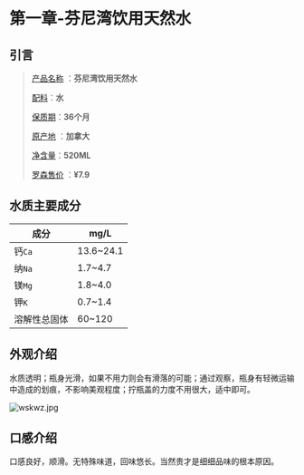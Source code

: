 # 第一章-芬尼湾饮用天然水

## 引言

> [产品名称](https://mall.jd.com/index-118310.html) ：**芬尼湾饮用天然水**
>
> [配料]()：**水**
>
> [保质期]()：**36个月**
>
> [原产地](https://baike.baidu.com/item/%E5%8A%A0%E6%8B%BF%E5%A4%A7/145973) ：**加拿大**
>
> [净含量]()：**520ML**
>
> [罗森售价](https://chinalawson.com.cn/) ：**¥7.9**

## 水质主要成分

| 成分 | mg/L |
| ---- | ---- |
| 钙`Ca` | 13.6~24.1 |
| 纳`Na` | 1.7~4.7 |
| 镁`Mg` | 1.8~4.0 |
| 钾`K` | 0.7~1.4 |
| 溶解性总固体 | 60~120 |

## 外观介绍

水质透明；瓶身光滑，如果不用力则会有滑落的可能；通过观察，瓶身有轻微运输中造成的划痕，不影响美观程度；拧瓶盖的力度不用很大，适中即可。

![wskwz.jpg](https://i.im5i.com/2021/04/19/wskwz.jpg)

## 口感介绍

口感良好，顺滑。无特殊味道，回味悠长。当然贵才是细细品味的根本原因。